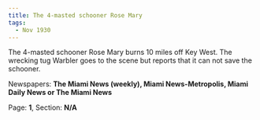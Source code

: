 ```yaml
---  
title: The 4-masted schooner Rose Mary  
tags:  
  - Nov 1930  
---  
```

  
The 4-masted schooner Rose Mary burns 10 miles off Key West. The wrecking tug Warbler goes to the scene but reports that it can not save the schooner.  
  
Newspapers: **The Miami News (weekly), Miami News-Metropolis, Miami Daily News or The Miami News**  
  
Page: **1**, Section: **N/A** 
